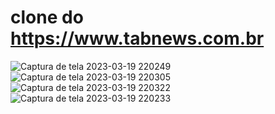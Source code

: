 # clone do https://www.tabnews.com.br
![Captura de tela 2023-03-19 220249](https://user-images.githubusercontent.com/89823954/226223009-dba154a6-12c3-4e2f-b688-4470cd46e877.png)
![Captura de tela 2023-03-19 220305](https://user-images.githubusercontent.com/89823954/226223015-59893514-1802-4966-9c91-5f7f76eea907.png)
![Captura de tela 2023-03-19 220322](https://user-images.githubusercontent.com/89823954/226223025-30591479-ccd8-4748-8235-44bfa80f01e4.png)
![Captura de tela 2023-03-19 220233](https://user-images.githubusercontent.com/89823954/226223028-504d8ad1-2bb6-4fe3-a8b5-e85f2360be34.png)

